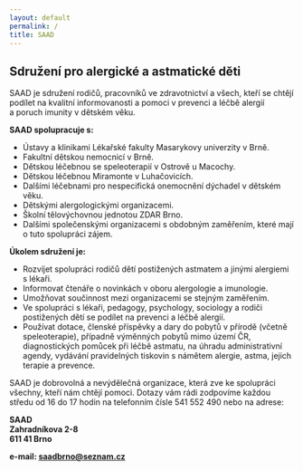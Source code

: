 ```yaml
---
layout: default
permalink: /
title: SAAD
---
```


## Sdružení pro alergické a astmatické děti

SAAD je sdružení rodičů, pracovníků ve zdravotnictví a všech, kteří se chtějí podílet na kvalitní informovanosti a pomoci v prevenci a léčbě alergií a poruch imunity v dětském věku.

**SAAD spolupracuje s:**

* Ústavy a klinikami Lékařské fakulty Masarykovy univerzity v Brně.
* Fakultní dětskou nemocnicí v Brně.
* Dětskou léčebnou se speleoterapií v Ostrově u Macochy.
* Dětskou léčebnou Miramonte v Luhačovicích.
* Dalšími léčebnami pro nespecifická onemocnění dýchadel v dětském věku.
* Dětskými alergologickými organizacemi.
* Školní tělovýchovnou jednotou ZDAR Brno.
* Dalšími společenskými organizacemi s obdobným zaměřením, které mají o tuto spolupráci zájem.

**Úkolem sdružení je:**

* Rozvíjet spolupráci rodičů dětí postižených astmatem a jinými alergiemi s lékaři.
* Informovat čtenáře o novinkách v oboru alergologie a imunologie.
* Umožňovat součinnost mezi organizacemi se stejným zaměřením.
* Ve spolupráci s lékaři, pedagogy, psychology, sociology a rodiči postižených dětí se podílet na prevenci a léčbě alergií.
* Používat dotace, členské příspěvky a dary do pobytů v přírodě (včetně speleoterapie), případně výměnných pobytů mimo území ČR, diagnostických pomůcek při léčbě astmatu, na úhradu administrativní agendy, vydávání pravidelných tiskovin s námětem alergie, astma, jejich terapie a prevence.

SAAD je dobrovolná a nevýdělečná organizace, která zve ke spolupráci všechny, kteří nám chtějí pomoci. Dotazy vám rádi zodpovíme každou středu od 16 do 17 hodin na telefonním čísle 541 552 490 nebo na adrese:

**SAAD**  
**Zahradníkova 2-8**  
**611 41 Brno**  

**e-mail: <saadbrno@seznam.cz>**
